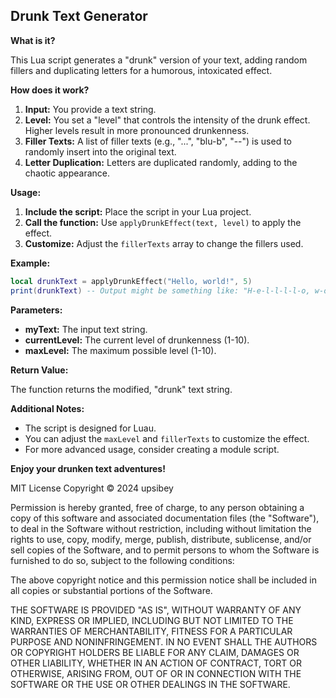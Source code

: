 ## **Drunk Text Generator**

**What is it?**

This Lua script generates a "drunk" version of your text, adding random fillers and duplicating letters for a humorous, intoxicated effect.

**How does it work?**

1. **Input:** You provide a text string.
2. **Level:** You set a "level" that controls the intensity of the drunk effect. Higher levels result in more pronounced drunkenness.
3. **Filler Texts:** A list of filler texts (e.g., "...", "blu-b", "--") is used to randomly insert into the original text.
4. **Letter Duplication:** Letters are duplicated randomly, adding to the chaotic appearance.

**Usage:**

1. **Include the script:** Place the script in your Lua project.
2. **Call the function:** Use `applyDrunkEffect(text, level)` to apply the effect.
3. **Customize:** Adjust the `fillerTexts` array to change the fillers used.

**Example:**

```lua
local drunkText = applyDrunkEffect("Hello, world!", 5)
print(drunkText) -- Output might be something like: "H-e-l-l-l-l-o, w-o-r-l-d!... blu-b"
```

**Parameters:**

- **myText:** The input text string.
- **currentLevel:** The current level of drunkenness (1-10).
- **maxLevel:** The maximum possible level (1-10).

**Return Value:**

The function returns the modified, "drunk" text string.

**Additional Notes:**

- The script is designed for Luau.
- You can adjust the `maxLevel` and `fillerTexts` to customize the effect.
- For more advanced usage, consider creating a module script.

**Enjoy your drunken text adventures!**

MIT License
Copyright © 2024 upsibey

Permission is hereby granted, free of charge, to any person obtaining a copy of this software and associated documentation files (the "Software"), to deal in the Software without restriction, including without limitation the rights to use, copy, modify, merge, publish, distribute, sublicense, and/or sell copies of the Software, and to permit persons to whom the Software is furnished to do so, subject to the following conditions:

The above copyright notice and this permission notice shall be included in all copies or substantial portions of the Software.

THE SOFTWARE IS PROVIDED "AS IS", WITHOUT WARRANTY OF ANY KIND, EXPRESS OR IMPLIED, INCLUDING BUT NOT LIMITED TO THE WARRANTIES OF MERCHANTABILITY, FITNESS FOR A PARTICULAR PURPOSE AND NONINFRINGEMENT. IN NO EVENT SHALL THE AUTHORS OR COPYRIGHT HOLDERS BE LIABLE FOR ANY CLAIM, DAMAGES OR OTHER LIABILITY, WHETHER IN AN ACTION OF CONTRACT, TORT OR OTHERWISE, ARISING FROM, OUT OF OR IN CONNECTION WITH THE SOFTWARE OR THE USE OR OTHER DEALINGS IN THE SOFTWARE.
